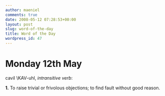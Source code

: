```yaml
---
author: maeniel
comments: true
date: 2008-05-12 07:28:53+00:00
layout: post
slug: word-of-the-day
title: Word of the Day
wordpress_id: 47
---
```


# Monday 12th May


cavil \KAV-uhl\, _intransitive verb_:

**1.** To raise trivial or frivolous objections; to find fault without good reason.

